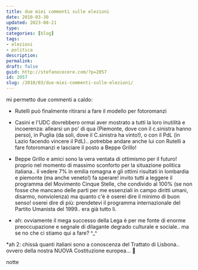 ```yaml
---
title: due miei commenti sulle elezioni
date: 2010-03-30
updated: 2023-08-21
type: 
categories: [blog]
tags:
- elezioni
- politica
description: 
permalink: 
draft: false
guid: http://stefanocecere.com/?p=2057
id: 2057
slug: /2010/03/due-miei-commenti-sulle-elezioni/
---
```


mi permetto due commenti a caldo:

* Rutelli può finalmente ritirarsi a fare il modello per fotoromanzi

* Casini e l'UDC dovrebbero ormai aver mostrato a tutti la loro inutilità e incoerenza: allearsi un po' di qua (Piemonte, dove con il c.sinistra hanno perso), in Puglia (da soli, dove il C.sinistra ha vinto!), o con il PdL (in Lazio facendo vincere il PdL).. potrebbe andare anche lui con Rutelli a fare fotoromanzi e lasciare il posto a Beppe Grillo!

* Beppe Grillo e amici sono la vera ventata di ottimismo per il futuro! proprio nel momento di massimo sconforto per la situazione politica italiana.. il vedere 7% in emilia romagna e gli ottimi risultati in lombardia e piemonte (ma anche veneto!) fa sperare! invito tutti a leggere il programma del Movimento Cinque Stelle, che condivido al 100% (se non fosse che mancano delle parti per me essenziali in campo diritti umani, disarmo, nonviolenza) ma quanto c'è è oserei dire il minimo di buon senso! oserei dire di più: prendetevi il programma internazionale del Partito Umanista del 1999.. era già tutto lì.

* ah: ovviamente il mega successo della Lega è per me fonte di enorme preoccupazione e segnale di dilagante degrado culturale e sociale.. ma se no che ci stiamo qui a fare? ^_^

*ah 2: chissà quanti italiani sono a conoscenza del Trattato di Lisbona.. ovvero della nostra NUOVA Costituzione europea… 🙂

notte